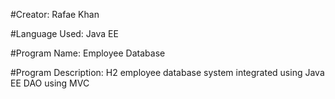 #Creator: Rafae Khan

#Language Used: Java EE

#Program Name: Employee Database

#Program Description: H2 employee database system integrated using Java EE DAO using MVC
